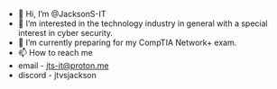 - 👋 Hi, I’m @JacksonS-IT
- 👀 I’m interested in the technology industry in general with a special interest in cyber security.
- 🌱 I’m currently preparing for my CompTIA Network+ exam.
- 📫 How to reach me
- email - jts-it@proton.me
- discord - jtvsjackson
